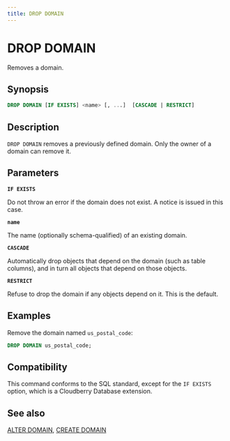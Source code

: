 ```yaml
---
title: DROP DOMAIN
---
```


# DROP DOMAIN

Removes a domain.

## Synopsis

```sql
DROP DOMAIN [IF EXISTS] <name> [, ...]  [CASCADE | RESTRICT]
```

## Description

`DROP DOMAIN` removes a previously defined domain. Only the owner of a domain can remove it.

## Parameters

**`IF EXISTS`**

Do not throw an error if the domain does not exist. A notice is issued in this case.

**`name`**

The name (optionally schema-qualified) of an existing domain.

**`CASCADE`**

Automatically drop objects that depend on the domain (such as table columns), and in turn all objects that depend on those objects.

**`RESTRICT`**

Refuse to drop the domain if any objects depend on it. This is the default.

## Examples

Remove the domain named `us_postal_code`:

```sql
DROP DOMAIN us_postal_code;
```

## Compatibility

This command conforms to the SQL standard, except for the `IF EXISTS` option, which is a Cloudberry Database extension.

## See also

[ALTER DOMAIN](/docs/sql-stmts/sql-stmt-alter-domain.md), [CREATE DOMAIN](/docs/sql-stmts/sql-stmt-create-domain.md)
